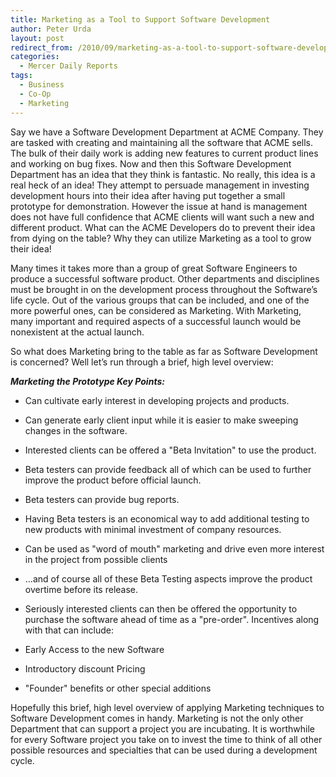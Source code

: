 ```yaml
---
title: Marketing as a Tool to Support Software Development
author: Peter Urda
layout: post
redirect_from: /2010/09/marketing-as-a-tool-to-support-software-development/
categories:
  - Mercer Daily Reports
tags:
  - Business
  - Co-Op
  - Marketing
---
```

Say we have a Software Development Department at ACME Company. They are tasked with creating and maintaining all the software that ACME sells. The bulk of their daily work is adding new features to current product lines and working on bug fixes. Now and then this Software Development Department has an idea that they think is fantastic. No really, this idea is a real heck of an idea! They attempt to persuade management in investing development hours into their idea after having put together a small prototype for demonstration. However the issue at hand is management does not have full confidence that ACME clients will want such a new and different product. What can the ACME Developers do to prevent their idea from dying on the table? Why they can utilize Marketing as a tool to grow their idea!

Many times it takes more than a group of great Software Engineers to produce a successful software product. Other departments and disciplines must be brought in on the development process throughout the Software&#8217;s life cycle. Out of the various groups that can be included, and one of the more powerful ones, can be considered as Marketing. With Marketing, many important and required aspects of a successful launch would be nonexistent at the actual launch.

So what does Marketing bring to the table as far as Software Development is concerned? Well let&#8217;s run through a brief, high level overview:

***Marketing the Prototype Key Points:***

  * Can cultivate early interest in developing projects and products.
  * Can generate early client input while it is easier to make sweeping changes in the software.
  * Interested clients can be offered a "Beta Invitation" to use the product.
  * Beta testers can provide feedback all of which can be used to further improve the product before official launch.
  * Beta testers can provide bug reports.
  * Having Beta testers is an economical way to add additional testing to new products with minimal investment of company resources.
  * Can be used as "word of mouth" marketing and drive even more interest in the project from possible clients
  * ...and of course all of these Beta Testing aspects improve the product overtime before its release.

  * Seriously interested clients can then be offered the opportunity to purchase the software ahead of time as a "pre-order". Incentives along with that can include:
  * Early Access to the new Software
  * Introductory discount Pricing
  * "Founder" benefits or other special additions

Hopefully this brief, high level overview of applying Marketing techniques to Software Development comes in handy. Marketing is not the only other Department that can support a project you are incubating. It is worthwhile for every Software project you take on to invest the time to think of all other possible resources and specialties that can be used during a development cycle.
